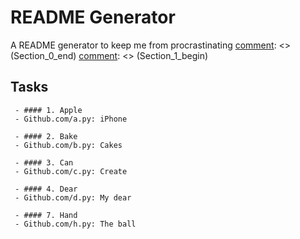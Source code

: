 [comment]: <> (Section_0_begin)

# README Generator
A README generator to keep me from procrastinating
[comment]: <> (Section_0_end)
[comment]: <> (Section_1_begin)

## Tasks 
[comment]: <> (task_1_begin)

	 - #### 1. Apple
	 - Github.com/a.py: iPhone

[comment]: <> (task_1_end)
[comment]: <> (task_2_begin)

	 - #### 2. Bake
	 - Github.com/b.py: Cakes

[comment]: <> (task_2_end)
[comment]: <> (task_3_begin)

	 - #### 3. Can
	 - Github.com/c.py: Create

[comment]: <> (task_3_end)
[comment]: <> (task_4_begin)

	 - #### 4. Dear
	 - Github.com/d.py: My dear

[comment]: <> (task_4_end)
[comment]: <> (task_5_begin)

	 - #### 7. Hand
	 - Github.com/h.py: The ball

[comment]: <> (task_5_end)
[comment]: <> (Section_1_end)